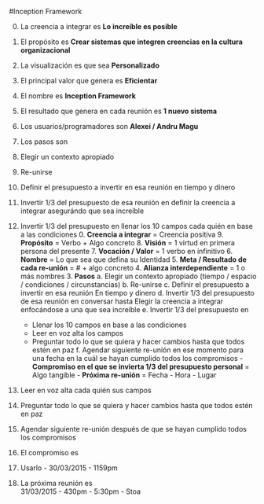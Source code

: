 #Inception Framework

0. La creencia a integrar es **Lo increíble es posible**

9. El propósito es **Crear sistemas que integren creencias en la cultura organizacional**
  
8. La visualización es que sea **Personalizado**
  
7. El principal valor que genera es **Eficientar**

6. El nombre es **Inception Framework**
  
5. El resultado que genera en cada reunión es **1 nuevo sistema**
  
4. Los usuarios/programadores son **Alexei / Andru Magu**
  
3. Los pasos son	
  1. Elegir un contexto apropiado
  2. Re-unirse
  3. Definir el presupuesto a invertir en esa reunión en tiempo y dinero
  4. Invertir 1/3 del presupuesto de esa reunión en definir la creencia a integrar asegurándo que sea increíble
  5. Invertir 1/3 del presupuesto en llenar los 10 campos cada quién en base a las condiciones 
    0. **Creencia a integrar** = Creencia positiva
    9. **Propósito** = Verbo + Algo concreto
    8. **Visión** = 1 virtud en primera persona del presente
    7. **Vocación / Valor** = 1 verbo en infinitivo
    6. **Nombre** = Lo que sea que defina su Identidad
    5. **Meta / Resultado de cada re-unión** = # + algo concreto
    4. **Alianza interdependiente** = 1 o más nombres
    3. **Pasos**
      a. Elegir un contexto apropiado (tiempo / espacio / condiciones / circunstancias)
      b. Re-unirse
      c. Definir el presupuesto a invertir en esa reunión
        En tiempo y dinero
      d. Invertir 1/3 del presupuesto de esa reunión en conversar hasta
        Elegir la creencia a integrar enfocándose a una que sea increíble
      e. Invertir 1/3 del presupuesto en 
        - Llenar los 10 campos en base a las condiciones
        - Leer en voz alta los campos
        - Preguntar todo lo que se quiera y hacer cambios hasta que todos estén en paz
      f. Agendar siguiente re-unión en ese momento para una fecha en la cuál se hayan cumplido todos los compromisos
    - **Compromiso en el que se invierta 1/3 del presupuesto personal** = Algo tangible
    - **Próxima re-unión** = Fecha - Hora - Lugar

  4. Leer en voz alta cada quién sus campos
  
  5. Preguntar todo lo que se quiera y hacer cambios hasta que todos estén en paz
  
  6. Agendar siguiente re-unión después de que se hayan cumplido todos los compromisos

2. El compromiso es
3. Usarlo - 30/03/2015 - 1159pm

1. La próxima reunión es	
  31/03/2015 - 430pm - 5:30pm - Stoa
